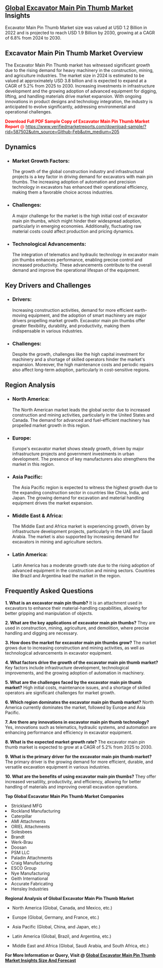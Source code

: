 <h2><a href="https://www.verifiedmarketreports.com/download-sample/?rid=587502&amp;utm_source=Github&amp;utm_medium=205" target="_blank">Global Excavator Main Pin Thumb Market</a> Insights</h2><p>Excavator Main Pin Thumb Market size was valued at USD 1.2 Billion in 2022 and is projected to reach USD 1.9 Billion by 2030, growing at a CAGR of 6.8% from 2024 to 2030.</p><p> <h2>Excavator Main Pin Thumb Market Overview</h2> <p>The Excavator Main Pin Thumb market has witnessed significant growth due to the rising demand for heavy machinery in the construction, mining, and agriculture industries. The market size in 2024 is estimated to be valued at approximately USD 3.8 billion and is expected to expand at a CAGR of 5.2% from 2025 to 2030. Increasing investments in infrastructure development and the growing adoption of advanced equipment for digging, lifting, and handling materials drive market expansion. With ongoing innovations in product designs and technology integration, the industry is anticipated to evolve significantly, addressing environmental and operational challenges.</p> <p><p><span class=""><span style="color: #ff0000;"><strong>Download Full PDF Sample Copy of Excavator Main Pin Thumb Market Report</strong> @ </span><a href="https://www.verifiedmarketreports.com/download-sample/?rid=587502&amp;utm_source=Github-Feb&amp;utm_medium=205" target="_blank">https://www.verifiedmarketreports.com/download-sample/?rid=587502&amp;utm_source=Github-Feb&amp;utm_medium=205</a></span></p></p> <h2>Dynamics</h2> <ul> <li><h3>Market Growth Factors:</h3> The growth of the global construction industry and infrastructural projects is a key factor in driving demand for excavators with main pin thumbs. The increasing adoption of automation and precision technology in excavators has enhanced their operational efficiency, making them a favorable choice across industries.</li> <li><h3>Challenges:</h3> A major challenge for the market is the high initial cost of excavator main pin thumbs, which might hinder their widespread adoption, particularly in emerging economies. Additionally, fluctuating raw material costs could affect production and pricing dynamics.</li> <li><h3>Technological Advancements:</h3> The integration of telematics and hydraulic technology in excavator main pin thumbs enhances performance, enabling precise control and increased productivity. These advancements contribute to the overall demand and improve the operational lifespan of the equipment.</li> </ul> <h2>Key Drivers and Challenges</h2> <ul> <li><h3>Drivers:</h3> Increasing construction activities, demand for more efficient earth-moving equipment, and the adoption of smart machinery are major drivers propelling market growth. Excavator main pin thumbs offer greater flexibility, durability, and productivity, making them indispensable in various industries.</li> <li><h3>Challenges:</h3> Despite the growth, challenges like the high capital investment for machinery and a shortage of skilled operators hinder the market's expansion. Moreover, the high maintenance costs and periodic repairs also affect long-term adoption, particularly in cost-sensitive regions.</li> </ul> <h2>Region Analysis</h2> <ul> <li><h3>North America:</h3> The North American market leads the global sector due to increased construction and mining activities, particularly in the United States and Canada. The demand for advanced and fuel-efficient machinery has propelled market growth in this region.</li> <li><h3>Europe:</h3> Europe's excavator market shows steady growth, driven by major infrastructure projects and government investments in urban development. The presence of key manufacturers also strengthens the market in this region.</li> <li><h3>Asia Pacific:</h3> The Asia Pacific region is expected to witness the highest growth due to the expanding construction sector in countries like China, India, and Japan. The growing demand for excavation and material handling equipment drives the market expansion.</li> <li><h3>Middle East & Africa:</h3> The Middle East and Africa market is experiencing growth, driven by infrastructure development projects, particularly in the UAE and Saudi Arabia. The market is also supported by increasing demand for excavators in mining and agriculture sectors.</li> <li><h3>Latin America:</h3> Latin America has a moderate growth rate due to the rising adoption of advanced equipment in the construction and mining sectors. Countries like Brazil and Argentina lead the market in the region.</li> </ul> <h2>Frequently Asked Questions</h2> <p><strong>1. What is an excavator main pin thumb?</strong> It is an attachment used in excavators to enhance their material-handling capabilities, allowing for better gripping and manipulation of objects.</p> <p><strong>2. What are the key applications of excavator main pin thumbs?</strong> They are used in construction, mining, agriculture, and demolition, where precise handling and digging are necessary.</p> <p><strong>3. How does the market for excavator main pin thumbs grow?</strong> The market grows due to increasing construction and mining activities, as well as technological advancements in excavator equipment.</p> <p><strong>4. What factors drive the growth of the excavator main pin thumb market?</strong> Key factors include infrastructure development, technological improvements, and the growing adoption of automation in machinery.</p> <p><strong>5. What are the challenges faced by the excavator main pin thumb market?</strong> High initial costs, maintenance issues, and a shortage of skilled operators are significant challenges for market growth.</p> <p><strong>6. Which region dominates the excavator main pin thumb market?</strong> North America currently dominates the market, followed by Europe and Asia Pacific.</p> <p><strong>7. Are there any innovations in excavator main pin thumb technology?</strong> Yes, innovations such as telematics, hydraulic systems, and automation are enhancing performance and efficiency in excavator equipment.</p> <p><strong>8. What is the expected market growth rate?</strong> The excavator main pin thumb market is expected to grow at a CAGR of 5.2% from 2025 to 2030.</p> <p><strong>9. What is the primary driver for the excavator main pin thumb market?</strong> The primary driver is the growing demand for more efficient, durable, and versatile excavation equipment in various industries.</p> <p><strong>10. What are the benefits of using excavator main pin thumbs?</strong> They offer increased versatility, productivity, and efficiency, allowing for better handling of materials and improving overall excavation operations.</p> </p><p><strong>Top Global Excavator Main Pin Thumb Market Companies</strong></p><div data-test-id=""><p><li>Strickland MFG</li><li> Rockland Manufacturing</li><li> Caterpillar</li><li> AMI Attachments</li><li> ORIEL Attachments</li><li> Solesbees</li><li> Brandt</li><li> Werk-Brau</li><li> Doosan</li><li> PSM LLC</li><li> Paladin Attachments</li><li> Craig Manufacturing</li><li> ESCO Group</li><li> Nye Manufacturing</li><li> Geith International</li><li> Accurate Fabricating</li><li> Hensley Industries</li></p><div><strong>Regional Analysis of&nbsp;Global Excavator Main Pin Thumb Market</strong></div><ul><li dir="ltr"><p dir="ltr">North America&nbsp;(Global, Canada, and Mexico, etc.)</p></li><li dir="ltr"><p dir="ltr">Europe (Global, Germany, and France, etc.)</p></li><li dir="ltr"><p dir="ltr">Asia Pacific&nbsp;(Global, China, and Japan, etc.)</p></li><li dir="ltr"><p dir="ltr">Latin America&nbsp;(Global, Brazil, and Argentina, etc.)</p></li><li dir="ltr">Middle East and Africa&nbsp;(Global, Saudi Arabia, and South Africa, etc.)</li></ul><p><strong>For More Information or Query, Visit @&nbsp;</strong><strong><a href="https://www.verifiedmarketreports.com/product/excavator-main-pin-thumb-market/?utm_source=Github&amp;utm_medium=205" target="_blank">Global Excavator Main Pin Thumb Market Insights Size And Forecast</a></strong></p></div>
